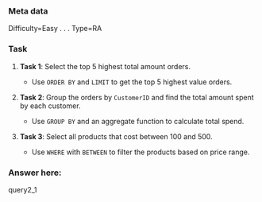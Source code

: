 ### Meta data <!--Please dont edit these fields-->
Difficulty=Easy
.
.
.
Type=RA <!--Either RA (Relational Algebra) or TXT (text)-->

### Task
1. **Task 1**: Select the top 5 highest total amount orders.
   - Use `ORDER BY` and `LIMIT` to get the top 5 highest value orders.

2. **Task 2**: Group the orders by `CustomerID` and find the total amount spent by each customer.
   - Use `GROUP BY` and an aggregate function to calculate total spend.

3. **Task 3**: Select all products that cost between 100 and 500.
   - Use `WHERE` with `BETWEEN` to filter the products based on price range.

### Answer here:
query2_1